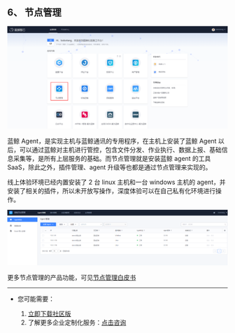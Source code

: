## 6、 节点管理

![](./assets/2022-02-18-17-49-54.png)

蓝鲸 Agent，是实现主机与蓝鲸通讯的专用程序，在主机上安装了蓝鲸 Agent 以后，可以通过蓝鲸对主机进行管控，包含文件分发、作业执行、数据上报、基础信息采集等，是所有上层服务的基础。而节点管理就是安装蓝鲸 agent 的工具 SaaS，除此之外，插件管理、agent 升级等也都是通过节点管理来实现的。

线上体验环境已经内置安装了 2 台 linux 主机和一台 windows 主机的 agent，并安装了相关的插件，所以未开放写操作，深度体验可以在自己私有化环境进行操作。

![](./assets/2022-02-18-17-50-02.png)

更多节点管理的产品功能，可见[节点管理白皮书](https://bk.tencent.com/docs/document/6.0/157/7017)

---

- 您可能需要：

    1. [立即下载社区版](https://bk.tencent.com/download/)
    2. 了解更多企业定制化服务：[点击咨询](https://bk.tencent.com/applyinfo/ee/)